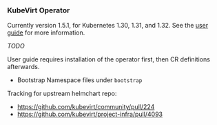 ### KubeVirt Operator

Currently version 1.5.1, for Kubernetes 1.30, 1.31, and 1.32. See the [user guide](https://kubevirt.io/user-guide/) for more information.

_TODO_

User guide requires installation of the operator first, then CR definitions afterwards.

* Bootstrap Namespace files under `bootstrap`

Tracking for upstream helmchart repo:

* https://github.com/kubevirt/community/pull/224
* https://github.com/kubevirt/project-infra/pull/4093

